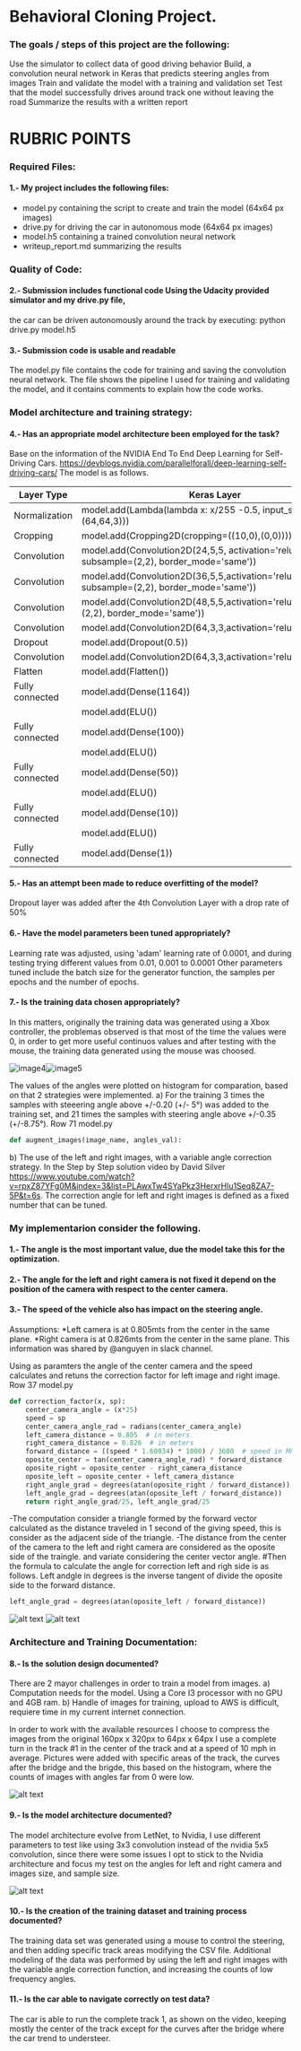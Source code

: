 # Behavioral Cloning Project.
### The goals / steps of this project are the following:

Use the simulator to collect data of good driving behavior
Build, a convolution neural network in Keras that predicts steering angles from images
Train and validate the model with a training and validation set
Test that the model successfully drives around track one without leaving the road
Summarize the results with a written report


[//]: # (Image References)

[image1]: ./images/3cams_1.jpg "Cameras"
[image2]: ./images/angulos_1.png "Angles"
[image3]: ./images/cams.png "Cameras view"
[image4]: ./images/hist_orig.jpg "Histogram Xbox controller"
[image5]: ./images/histograma_2.jpg "Histograma training data"
[image6]: ./images/nvidia1.png "Nvidia Architecture"

# RUBRIC POINTS
### Required Files:
#### 1.- My project includes the following files:
* model.py containing the script to create and train the model (64x64 px images)
* drive.py for driving the car in autonomous mode (64x64 px images)
* model.h5 containing a trained convolution neural network
* writeup_report.md summarizing the results

### Quality of Code:
#### 2.- Submission includes functional code Using the Udacity provided simulator and my drive.py file, 
the car can be driven autonomously around the track by executing:
python drive.py model.h5

#### 3.- Submission code is usable and readable
The model.py file contains the code for training and saving the convolution neural network. 
The file shows the pipeline I used for training and validating the model, and it contains comments 
to explain how the code works.

### Model architecture and training strategy:
#### 4.- Has an appropriate model architecture been employed for the task?
Base on the information of the NVIDIA End To End Deep Learning for Self-Driving Cars.
  https://devblogs.nvidia.com/parallelforall/deep-learning-self-driving-cars/
The model is as follows.

| Layer Type	      |     Keras Layer                                                                          |
| ----------------  | ---------------                                                                          |
| Normalization	    | model.add(Lambda(lambda x: x/255 -0.5, input_shape=(64,64,3)))                           |
| Cropping	        | model.add(Cropping2D(cropping=((10,0),(0,0))))                                           |
| Convolution	      | model.add(Convolution2D(24,5,5, activation='relu', subsample=(2,2), border_mode='same')) |
| Convolution	      | model.add(Convolution2D(36,5,5,activation='relu', subsample=(2,2), border_mode='same'))  |
| Convolution	      | model.add(Convolution2D(48,5,5,activation='relu',subsample=(2,2), border_mode='same'))   |
| Convolution	      | model.add(Convolution2D(64,3,3,activation='relu'))                                       |
| Dropout	          | model.add(Dropout(0.5))                                                                  |
| Convolution	      | model.add(Convolution2D(64,3,3,activation='relu'))                                       |
| Flatten	          | model.add(Flatten())                                                                     |
| Fully connected	  | model.add(Dense(1164))                                                                   |
|	                  | model.add(ELU())                                                                         |
| Fully connected	  | model.add(Dense(100))                                                                    |
|	                  | model.add(ELU())                                                                         |
| Fully connected	  | model.add(Dense(50))                                                                     |
|	                  | model.add(ELU())                                                                         |
| Fully connected	  | model.add(Dense(10))                                                                     |
|	                  | model.add(ELU())                                                                         |
| Fully connected	  | model.add(Dense(1))                                                                      |

#### 5.- Has an attempt been made to reduce overfitting of the model?
Dropout layer was added after the 4th Convolution Layer with a drop rate of 50%

#### 6.- Have the model parameters been tuned appropriately?
Learning rate was adjusted, using 'adam' learning rate of 0.0001, and during testing trying different values from 0.01, 0.001 to 0.0001 
Other parameters tuned include the batch size for the generator function, the samples per epochs and the number of epochs. 

#### 7.- Is the training data chosen appropriately?
In this matters, originally the training data was generated using a Xbox controller, the problemas observed is that most of the time the values were 0, in order to get more useful continuos values and after testing with the mouse, the training data generated using the mouse was choosed.

![image4]![image5]


The values of the angles were plotted on histogram for comparation, based on that 2 strategies were implemented.
a) For the training 3 times the samples with steeering angle above +/-0.20 (+/- 5°) was added to the training set, and 21 times the samples with steering angle above +/-0.35 (+/-8.75°). Row 71 model.py

```python
def augment_images(image_name, angles_val):

```

b) The use of the left and right images, with a variable angle correction strategy.
In the Step by Step solution video by David Silver https://www.youtube.com/watch?v=rpxZ87YFg0M&index=3&list=PLAwxTw4SYaPkz3HerxrHlu1Seq8ZA7-5P&t=6s.
The correction angle for left and right images is defined as a fixed number that can be tuned.

### My implementarion consider the following.
#### 1.- The angle is the most important value, due the model take this for the optimization.
#### 2.- The angle for the left and right camera is not fixed it depend on the position of the camera with respect to the center camera.
#### 3.- The speed of the vehicle also has impact on the steering angle.
Assumptions:
*Left camera is at 0.805mts from the center in the same plane.
*Right camera is at 0.826mts from the center in the same plane.
This information was shared by @anguyen in slack channel.

Using as paramters the angle of the center camera and the speed calculates and retuns  the correction factor for left image and right image. Row 37 model.py
```python
def correction_factor(x, sp):
    center_camera_angle = (x*25)
    speed = sp
    center_camera_angle_rad = radians(center_camera_angle)
    left_camera_distance = 0.805  # in meters
    right_camera_distance = 0.826  # in meters
    forward_distance = ((speed * 1.60934) * 1000) / 3600  # speed in MPH converted to meters per second
    oposite_center = tan(center_camera_angle_rad) * forward_distance
    oposite_right = oposite_center - right_camera_distance
    oposite_left = oposite_center + left_camera_distance
    right_angle_grad = degrees(atan(oposite_right / forward_distance))
    left_angle_grad = degrees(atan(oposite_left / forward_distance))
    return right_angle_grad/25, left_angle_grad/25

```

-The computation consider a triangle formed by the forward vector calculated as the distance traveled in 1 second of the giving speed, this is consider as the adjacent side of the triangle.
-The distance from the center of the camera to the left and right camera are considered as the oposite side of the traingle. and variate considering the center vector angle.
#Then the formula to calculate the angle for correction left and righ side is as follows.
Left andgle in degrees is the inverse tangent of divide the oposite side to the forward distance.
```python
left_angle_grad = degrees(atan(oposite_left / forward_distance))

```


![alt text][image3]
![alt text][image2]


### Architecture and Training Documentation:
#### 8.- Is the solution design documented?
There are 2 mayor challenges in order to train a model from images.
a) Computation needs for the model. Using a Core I3 processor with no GPU and 4GB ram.
b) Handle of images for training, upload to AWS is difficult, requiere time in my current internet connection.

In order to work with the available resources I choose to compress the images from the original 160px x 320px to 64px x 64px
I use a complete turn in the track #1 in the center of the track and at a speed of 10 mph in average.
Pictures were added with specific areas of the track, the curves after the bridge and the brigde, this based on the histogram, where the counts of images with angles far from 0 were low.

![alt text][image1]

#### 9.- Is the model architecture documented?
The model architecture evolve from LetNet, to Nvidia, I use different parameters to test like using 3x3 convolution instead of the nvidia 5x5 convolution, since there were some issues I opt to stick to the Nvidia architecture and focus my test on the angles for left and right camera and images size, and sample size.  


![alt text][image6]

#### 10.- Is the creation of the training dataset and training process documented?
The training data set was generated using a mouse to control the steering, and then adding specific track areas modifying the CSV file.
Additional modeling of the data was performed by using the left and right images with the variable angle correction function, and increasing the counts of low frequency angles.

#### 11.- Is the car able to navigate correctly on test data?
The car is able to run the complete track 1, as shown on the video, keeping mostly the center of the track except for the curves after the bridge where the car trend to understeer.
